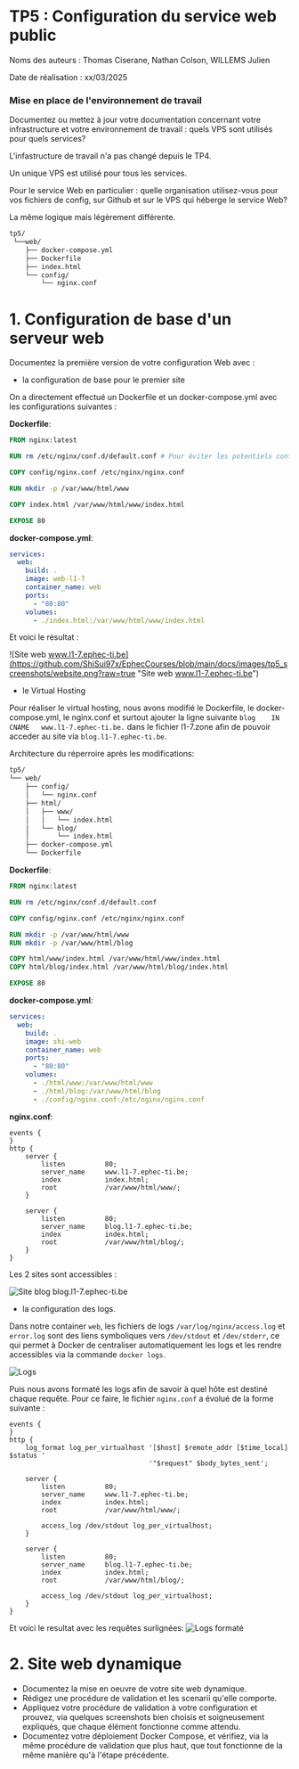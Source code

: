 # TP5 : Configuration du service web public

Noms des auteurs : Thomas Ciserane, Nathan Colson, WILLEMS Julien

Date de réalisation : xx/03/2025

### Mise en place de l'environnement de travail

Documentez ou mettez à jour votre documentation concernant votre infrastructure et votre environnement de travail : quels VPS sont utilisés pour quels services?

L'infastructure de travail n'a pas changé depuis le TP4.

Un unique VPS est utilisé pour tous les services.

Pour le service Web en particulier : quelle organisation utilisez-vous pour vos fichiers de config, sur Github et sur le VPS qui héberge le service Web?

La même logique mais légèrement différente.

```bash
tp5/
 └──web/
    ├── docker-compose.yml
    ├── Dockerfile
    ├── index.html
    └── config/
        └── nginx.conf
```

# 1. Configuration de base d'un serveur web

Documentez la première version de votre configuration Web avec :

- la configuration de base pour le premier site

On a directement effectué un Dockerfile et un docker-compose.yml avec les configurations suivantes :

**Dockerfile**:

```Dockerfile
FROM nginx:latest

RUN rm /etc/nginx/conf.d/default.conf # Pour éviter les potentiels conflits

COPY config/nginx.conf /etc/nginx/nginx.conf

RUN mkdir -p /var/www/html/www

COPY index.html /var/www/html/www/index.html

EXPOSE 80
```

**docker-compose.yml**:

```yaml
services:
  web:
    build: .
    image: web-l1-7
    container_name: web
    ports:
      - "80:80"
    volumes:
      - ./index.html:/var/www/html/www/index.html
```

Et voici le résultat :

![Site web www.l1-7.ephec-ti.be](https://github.com/ShiSui97x/EphecCourses/blob/main/docs/images/tp5_screenshots/website.png?raw=true "Site web www.l1-7.ephec-ti.be")

- le Virtual Hosting

Pour réaliser le virtual hosting, nous avons modifié le Dockerfile, le docker-compose.yml, le nginx.conf et surtout ajouter la ligne suivante `blog    IN  CNAME   www.l1-7.ephec-ti.be.` dans le fichier l1-7.zone afin de pouvoir acceder au site via `blog.l1-7.ephec-ti.be`.

Architecture du réperroire après les modifications:

```bash
tp5/
└── web/
    ├── config/
    │   └── nginx.conf
    ├── html/
    │   ├── www/
    │   │   └── index.html
    │   └── blog/
    │       └── index.html
    ├── docker-compose.yml
    └── Dockerfile
```

**Dockerfile**:

```Dockerfile
FROM nginx:latest

RUN rm /etc/nginx/conf.d/default.conf

COPY config/nginx.conf /etc/nginx/nginx.conf

RUN mkdir -p /var/www/html/www
RUN mkdir -p /var/www/html/blog

COPY html/www/index.html /var/www/html/www/index.html
COPY html/blog/index.html /var/www/html/blog/index.html

EXPOSE 80

```

**docker-compose.yml**:

```yaml
services:
  web:
    build: .
    image: shi-web
    container_name: web
    ports:
      - "80:80"
    volumes:
      - ./html/www:/var/www/html/www
      - ./html/blog:/var/www/html/blog
      - ./config/nginx.conf:/etc/nginx/nginx.conf
```

**nginx.conf**:

```nginx
events {
}
http {
	server {
	    listen          80;
	    server_name     www.l1-7.ephec-ti.be;
	    index           index.html;
	    root            /var/www/html/www/;
	}

	server {
	    listen          80;
	    server_name     blog.l1-7.ephec-ti.be;
	    index           index.html;
	    root            /var/www/html/blog/;
	}
}
```


Les 2 sites sont accessibles :

![Site blog blog.l1-7.ephec-ti.be](https://github.com/ShiSui97x/EphecCourses/blob/main/docs/images/tp5_screenshots/blog.png?raw=true "Site blog.l1-7.ephec-ti.be")

- la configuration des logs.

Dans notre container `web`, les fichiers de logs `/var/log/nginx/access.log` et `error.log` sont des liens symboliques vers `/dev/stdout` et `/dev/stderr`, ce qui permet à Docker de centraliser automatiquement les logs et les rendre accessibles via la commande `docker logs`.

![Logs](https://github.com/ShiSui97x/EphecCourses/blob/main/docs/images/tp5_screenshots/logs.png?raw=true "Logs")

Puis nous avons formaté les logs afin de savoir à quel hôte est destiné chaque requête. Pour ce faire, le fichier `nginx.conf` a évolué de la forme suivante :

```nginx
events {
}
http {
    log_format log_per_virtualhost '[$host] $remote_addr [$time_local] $status '
                                   '"$request" $body_bytes_sent';

	server {
	    listen          80;
	    server_name     www.l1-7.ephec-ti.be;
	    index           index.html;
	    root            /var/www/html/www/;
        
		access_log /dev/stdout log_per_virtualhost;
	}

	server {
	    listen          80;
	    server_name     blog.l1-7.ephec-ti.be;
	    index           index.html;
	    root            /var/www/html/blog/;

		access_log /dev/stdout log_per_virtualhost;
	}
}
```

Et voici le resultat avec les requêtes surlignées:
![Logs formaté](https://github.com/ShiSui97x/EphecCourses/blob/main/docs/images/tp5_screenshots/formatted_logs.png?raw=true "Logs formaté")

# 2. Site web dynamique

- Documentez la mise en oeuvre de votre site web dynamique.  
- Rédigez une procédure de validation et les scenarii qu'elle comporte.  
- Appliquez votre procédure de validation à votre configuration et prouvez, via quelques screenshots bien choisis et soigneusement expliqués, que chaque élément fonctionne comme attendu.
- Documentez votre déploiement Docker Compose, et vérifiez, via la même procédure de validation que plus haut, que tout fonctionne de la même manière qu'à l'étape précédente.  

